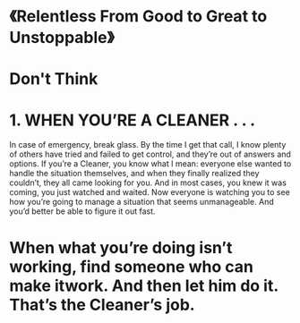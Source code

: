 
 # 《Relentless From Good to Great to Unstoppable》

# Don't Think 
# 1. WHEN YOU’RE A CLEANER . . .

In case of emergency, break glass. By the time I
get that call, I know plenty of others have tried and
failed to get control, and they’re out of answers
and options. If you’re a Cleaner, you know what I
mean: everyone else wanted to handle the situation
themselves, and when they finally realized they
couldn’t, they all came looking for you. And in
most cases, you knew it was coming, you just
watched and waited. Now everyone is watching
you to see how you’re going to manage a situation
that seems unmanageable. And you’d better be able
to figure it out fast.

# When what you’re doing isn’t working, find someone who can make itwork. And then let him do it. That’s the Cleaner’s job.
